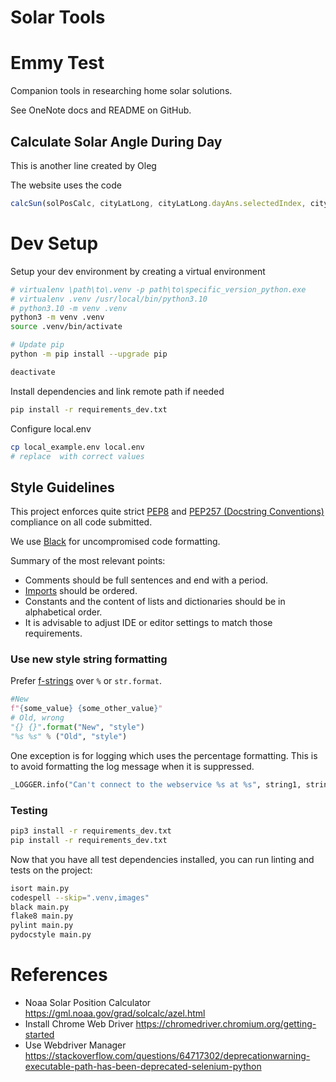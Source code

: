 # Solar Tools
# Emmy Test

Companion tools in researching home solar solutions.

See OneNote docs and README on GitHub.

## Calculate Solar Angle During Day

This is another line created by Oleg

The website uses the code

```javascript
calcSun(solPosCalc, cityLatLong, cityLatLong.dayAns.selectedIndex, cityLatLong.cities.selectedIndex)
```

# Dev Setup

Setup your dev environment by creating a virtual environment

```bash
# virtualenv \path\to\.venv -p path\to\specific_version_python.exe
# virtualenv .venv /usr/local/bin/python3.10
# python3.10 -m venv .venv
python3 -m venv .venv
source .venv/bin/activate

# Update pip
python -m pip install --upgrade pip

deactivate
```

Install dependencies and link remote path if needed

```bash
pip install -r requirements_dev.txt
```

Configure local.env

```bash
cp local_example.env local.env
# replace  with correct values
```

## Style Guidelines

This project enforces quite strict [PEP8](https://www.python.org/dev/peps/pep-0008/) and [PEP257 (Docstring Conventions)](https://www.python.org/dev/peps/pep-0257/) compliance on all code submitted.

We use [Black](https://github.com/psf/black) for uncompromised code formatting.

Summary of the most relevant points:

- Comments should be full sentences and end with a period.
- [Imports](https://www.python.org/dev/peps/pep-0008/#imports) should be ordered.
- Constants and the content of lists and dictionaries should be in alphabetical order.
- It is advisable to adjust IDE or editor settings to match those requirements.

### Use new style string formatting

Prefer [f-strings](https://docs.python.org/3/reference/lexical_analysis.html#f-strings) over ``%`` or ``str.format``.

```python
#New
f"{some_value} {some_other_value}"
# Old, wrong
"{} {}".format("New", "style")
"%s %s" % ("Old", "style")
```

One exception is for logging which uses the percentage formatting. This is to avoid formatting the log message when it is suppressed.

```python
_LOGGER.info("Can't connect to the webservice %s at %s", string1, string2)
```

### Testing

```bash
pip3 install -r requirements_dev.txt
pip install -r requirements_dev.txt
```

Now that you have all test dependencies installed, you can run linting and tests on the project:

```bash
isort main.py
codespell --skip=".venv,images"
black main.py 
flake8 main.py
pylint main.py
pydocstyle main.py
```



# References

- Noaa Solar Position Calculator https://gml.noaa.gov/grad/solcalc/azel.html
- Install Chrome Web Driver https://chromedriver.chromium.org/getting-started
- Use Webdriver Manager https://stackoverflow.com/questions/64717302/deprecationwarning-executable-path-has-been-deprecated-selenium-python
